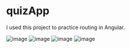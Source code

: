 # quizApp

I used this project to practice routing in Angular.

![image](https://github.com/user-attachments/assets/e0c2c2c2-814c-4527-b3ab-f8baaed201d1)
![image](https://github.com/user-attachments/assets/20653ff7-68ca-4d1f-b164-8cc4265e2e52)
![image](https://github.com/user-attachments/assets/a9f0a85c-05f7-4987-94bf-6914c1e15b06)
![image](https://github.com/user-attachments/assets/2587e7c3-b8bb-4182-8601-7a04789a2f12)

